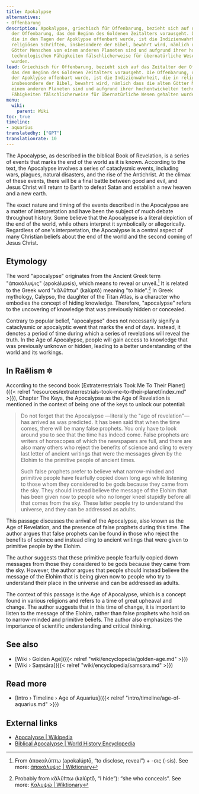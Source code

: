```yaml
---
title: Apokalypse
alternatives:
- Offenbarung
description: Apokalypse, griechisch für Offenbarung, bezieht sich auf das Zeitalter
  der Offenbarung, das dem Beginn des Goldenen Zeitalters vorausgeht. Die Offenbarung,
  die in den Tagen der Apoklypse offenbart wurde, ist die Indizienwahrheit, die in
  religiösen Schriften, insbesondere der Bibel, bewahrt wird, nämlich dass die alten
  Götter Menschen von einem anderen Planeten sind und aufgrund ihrer hochentwickelten
  technologischen Fähigkeiten fälschlicherweise für übernatürliche Wesen gehalten
  wurden.
lead: Griechisch für Offenbarung, bezieht sich auf das Zeitalter der Offenbarung,
  das dem Beginn des Goldenen Zeitalters vorausgeht. Die Offenbarung, die in den Tagen
  der Apoklypse offenbart wurde, ist die Indizienwahrheit, die in religiösen Schriften,
  insbesondere der Bibel, bewahrt wird, nämlich dass die alten Götter Menschen von
  einem anderen Planeten sind und aufgrund ihrer hochentwickelten technologischen
  Fähigkeiten fälschlicherweise für übernatürliche Wesen gehalten wurden.
menu:
  wiki:
    parent: Wiki
toc: true
timeline:
- aquarius
translatedby: ["GPT"]
translationrate: 10
---
```


The Apocalypse, as described in the biblical Book of Revelation, is a series of events that marks the end of the world as it is known. According to the text, the Apocalypse involves a series of cataclysmic events, including wars, plagues, natural disasters, and the rise of the Antichrist. At the climax of these events, there will be a final battle between good and evil, and Jesus Christ will return to Earth to defeat Satan and establish a new heaven and a new earth.

The exact nature and timing of the events described in the Apocalypse are a matter of interpretation and have been the subject of much debate throughout history. Some believe that the Apocalypse is a literal depiction of the end of the world, while others interpret it symbolically or allegorically. Regardless of one's interpretation, the Apocalypse is a central aspect of many Christian beliefs about the end of the world and the second coming of Jesus Christ.

## Etymology

The word "apocalypse" originates from the Ancient Greek term "ἀποκάλυψις" (apokálupsis), which means to reveal or unveil.[^1] It is related to the Greek word "κᾰλῠ́πτω" (kalúptō) meaning "to hide".[^2] In Greek mythology, Calypso, the daughter of the Titan Atlas, is a character who embodies the concept of hiding knowledge. Therefore, "apocalypse" refers to the uncovering of knowledge that was previously hidden or concealed.

Contrary to popular belief, "apocalypse" does not necessarily signify a cataclysmic or apocalyptic event that marks the end of days. Instead, it denotes a period of time during which a series of revelations will reveal the truth. In the Age of Apocalypse, people will gain access to knowledge that was previously unknown or hidden, leading to a better understanding of the world and its workings.

## In Raëlism 🔯

According to the second book [Extraterrestrials Took Me To Their Planet]({{< relref "resources/extraterrestrials-took-me-to-their-planet/index.md" >}}), Chapter The Keys, the Apocalypse as the Age of Revelation is mentioned in the context of being one of the keys to unlock our potential:

> Do not forget that the Apocalypse —literally the "age of revelation"— has arrived as was predicted. It has been said that when the time comes, there will be many false prophets. You only have to look around you to see that the time has indeed come. False prophets are writers of horoscopes of which the newspapers are full, and there are also many others who reject the benefits of science and cling to every last letter of ancient writings that were the messages given by the Elohim to the primitive people of ancient times.
>
> Such false prophets prefer to believe what narrow-minded and primitive people have fearfully copied down long ago while listening to those whom they considered to be gods because they came from the sky. They should instead believe the message of the Elohim that has been given now to people who no longer kneel stupidly before all that comes from the sky. These latter people try to understand the universe, and they can be addressed as adults.

This passage discusses the arrival of the Apocalypse, also known as the Age of Revelation, and the presence of false prophets during this time. The author argues that false prophets can be found in those who reject the benefits of science and instead cling to ancient writings that were given to primitive people by the Elohim.

The author suggests that these primitive people fearfully copied down messages from those they considered to be gods because they came from the sky. However, the author argues that people should instead believe the message of the Elohim that is being given now to people who try to understand their place in the universe and can be addressed as adults.

The context of this passage is the Age of Apocalypse, which is a concept found in various religions and refers to a time of great upheaval and change. The author suggests that in this time of change, it is important to listen to the message of the Elohim, rather than false prophets who hold on to narrow-minded and primitive beliefs. The author also emphasizes the importance of scientific understanding and critical thinking.

## See also

- [Wiki › Golden Age]({{< relref "wiki/encyclopedia/golden-age.md" >}})
- [Wiki › Saṃsāra]({{< relref "wiki/encyclopedia/samsara.md" >}})

## Read more

- [Intro › Timeline › Age of Aquarius]({{< relref "intro/timeline/age-of-aquarius.md" >}})

## External links

- [Apocalypse | Wikipedia](https://en.wikipedia.org/wiki/Apocalypse)
- [Biblical Apocalypse | World History Encyclopedia](https://www.worldhistory.org/article/1801/biblical-apocalypse/)

[^1]: From ἀποκαλύπτω (apokalúptō, “to disclose, reveal”) + -σις (-sis). See more: [ἀποκάλυψις | Wiktionary](https://en.wiktionary.org/wiki/%E1%BC%80%CF%80%CE%BF%CE%BA%CE%AC%CE%BB%CF%85%CF%88%CE%B9%CF%82#Ancient_Greek)
[^2]: Probably from κᾰλῠ́πτω (kalúptō, “I hide”): “she who conceals”. See more: [Καλυψώ | Wiktionary](https://en.wiktionary.org/wiki/%CE%9A%CE%B1%CE%BB%CF%85%CF%88%CF%8E#Ancient_Greek)

